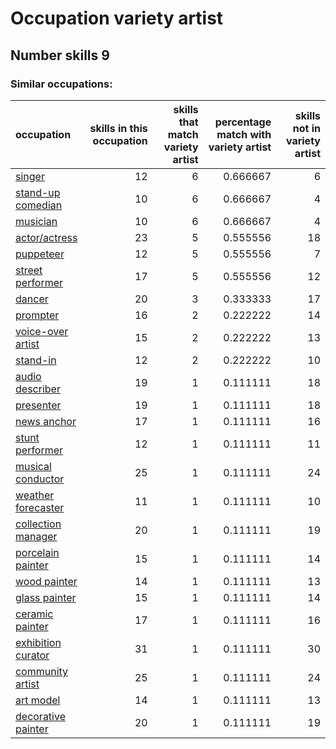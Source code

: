 # Occupation variety artist
## Number skills 9
### Similar occupations:
| occupation                                  |   skills in this occupation |   skills that match variety artist |   percentage match with variety artist |   skills not in variety artist |
|:--------------------------------------------|----------------------------:|-----------------------------------:|---------------------------------------:|-------------------------------:|
| [singer](singer.md)                         |                          12 |                                  6 |                               0.666667 |                              6 |
| [stand-up comedian](stand-up_comedian.md)   |                          10 |                                  6 |                               0.666667 |                              4 |
| [musician](musician.md)                     |                          10 |                                  6 |                               0.666667 |                              4 |
| [actor/actress](actor-actress.md)           |                          23 |                                  5 |                               0.555556 |                             18 |
| [puppeteer](puppeteer.md)                   |                          12 |                                  5 |                               0.555556 |                              7 |
| [street performer](street_performer.md)     |                          17 |                                  5 |                               0.555556 |                             12 |
| [dancer](dancer.md)                         |                          20 |                                  3 |                               0.333333 |                             17 |
| [prompter](prompter.md)                     |                          16 |                                  2 |                               0.222222 |                             14 |
| [voice-over artist](voice-over_artist.md)   |                          15 |                                  2 |                               0.222222 |                             13 |
| [stand-in](stand-in.md)                     |                          12 |                                  2 |                               0.222222 |                             10 |
| [audio describer](audio_describer.md)       |                          19 |                                  1 |                               0.111111 |                             18 |
| [presenter](presenter.md)                   |                          19 |                                  1 |                               0.111111 |                             18 |
| [news anchor](news_anchor.md)               |                          17 |                                  1 |                               0.111111 |                             16 |
| [stunt performer](stunt_performer.md)       |                          12 |                                  1 |                               0.111111 |                             11 |
| [musical conductor](musical_conductor.md)   |                          25 |                                  1 |                               0.111111 |                             24 |
| [weather forecaster](weather_forecaster.md) |                          11 |                                  1 |                               0.111111 |                             10 |
| [collection manager](collection_manager.md) |                          20 |                                  1 |                               0.111111 |                             19 |
| [porcelain painter](porcelain_painter.md)   |                          15 |                                  1 |                               0.111111 |                             14 |
| [wood painter](wood_painter.md)             |                          14 |                                  1 |                               0.111111 |                             13 |
| [glass painter](glass_painter.md)           |                          15 |                                  1 |                               0.111111 |                             14 |
| [ceramic painter](ceramic_painter.md)       |                          17 |                                  1 |                               0.111111 |                             16 |
| [exhibition curator](exhibition_curator.md) |                          31 |                                  1 |                               0.111111 |                             30 |
| [community artist](community_artist.md)     |                          25 |                                  1 |                               0.111111 |                             24 |
| [art model](art_model.md)                   |                          14 |                                  1 |                               0.111111 |                             13 |
| [decorative painter](decorative_painter.md) |                          20 |                                  1 |                               0.111111 |                             19 |
